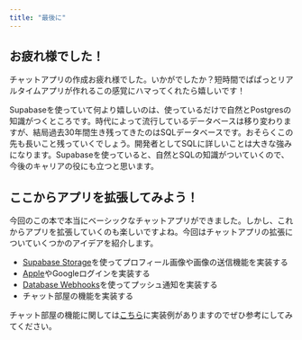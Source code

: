 ```yaml
---
title: "最後に"
---
```


## お疲れ様でした！

チャットアプリの作成お疲れ様でした。いかがでしたか？短時間でぱぱっとリアルタイムアプリが作れるこの感覚にハマってくれたら嬉しいです！

Supabaseを使っていて何より嬉しいのは、使っているだけで自然とPostgresの知識がつくところです。時代によって流行しているデータベースは移り変わりますが、結局過去30年間生き残ってきたのはSQLデータベースです。おそらくこの先も長いこと残っていくでしょう。開発者としてSQLに詳しいことは大きな強みになります。Supabaseを使っていると、自然とSQLの知識がついていくので、今後のキャリアの役にも立つと思います。

## ここからアプリを拡張してみよう！

今回のこの本で本当にベーシックなチャットアプリができました。しかし、これからアプリを拡張していくのも楽しいですよね。今回はチャットアプリの拡張についていくつかのアイデアを紹介します。

- [Supabase Storage](https://supabase.com/docs/guides/storage)を使ってプロフィール画像や画像の送信機能を実装する
- [Apple](https://pub.dev/packages/supabase_flutter#native-sign-in-with-apple-example)やGoogleログインを実装する
- [Database Webhooks](https://supabase.com/docs/guides/integrations/onesignal)を使ってプッシュ通知を実装する
- チャット部屋の機能を実装する

チャット部屋の機能に関しては[こちら](https://qiita.com/dshukertjr/items/ff27741ce3d98924c10a)に実装例がありますのでぜひ参考にしてみてください。
